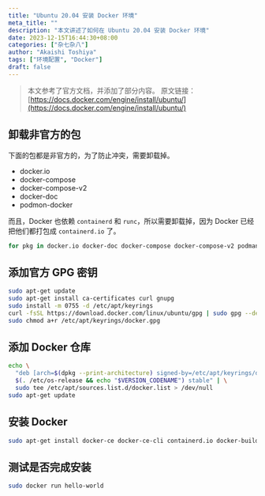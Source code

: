 ```yaml
---
title: "Ubuntu 20.04 安装 Docker 环境"
meta_title: ""
description: "本文讲述了如何在 Ubuntu 20.04 安装 Docker 环境"
date: 2023-12-15T16:44:30+08:00
categories: ["杂七杂八"]
author: "Akaishi Toshiya"
tags: ["环境配置", "Docker"]
draft: false
---
```


> 本文参考了官方文档，并添加了部分内容。
> 原文链接：[https://docs.docker.com/engine/install/ubuntu/](https://docs.docker.com/engine/install/ubuntu/)

## 卸载非官方的包

下面的包都是非官方的，为了防止冲突，需要卸载掉。

* docker.io
* docker-compose
* docker-compose-v2
* docker-doc
* podmon-docker

而且，Docker 也依赖 `containerd` 和 `runc`，所以需要卸载掉，因为 Docker 已经把他们都打包成 `containerd.io` 了。

```bash
for pkg in docker.io docker-doc docker-compose docker-compose-v2 podman-docker containerd runc; do sudo apt-get remove $pkg; done
```

## 添加官方 GPG 密钥

```bash
sudo apt-get update
sudo apt-get install ca-certificates curl gnupg
sudo install -m 0755 -d /etc/apt/keyrings
curl -fsSL https://download.docker.com/linux/ubuntu/gpg | sudo gpg --dearmor -o /etc/apt/keyrings/docker.gpg
sudo chmod a+r /etc/apt/keyrings/docker.gpg
```

## 添加 Docker 仓库

```bash
echo \
  "deb [arch=$(dpkg --print-architecture) signed-by=/etc/apt/keyrings/docker.gpg] https://download.docker.com/linux/ubuntu \
  $(. /etc/os-release && echo "$VERSION_CODENAME") stable" | \
  sudo tee /etc/apt/sources.list.d/docker.list > /dev/null
sudo apt-get update
```

## 安装 Docker

```bash
sudo apt-get install docker-ce docker-ce-cli containerd.io docker-buildx-plugin docker-compose-plugin
```

## 测试是否完成安装

```bash
sudo docker run hello-world
```
